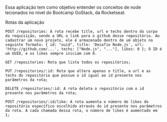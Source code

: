 Essa aplicação tem como objetivo entender os conceitos de node lecionados no nível do Bootcamp GoStack, da Rocketseat.

Rotas da aplicação

    POST /repositories: A rota recebe title, url e techs dentro do corpo da requisição, sendo a URL o link para o github desse repositório. Ao cadastrar um novo projeto, ele é armazenado dentro de um objeto no seguinte formato: { id: "uuid", title: 'Desafio Node.js', url: 'http://github.com/...', techs: ["Node.js", "..."], likes: 0 }; O ID é um UUID, e os likes sempre iniciam com 0.

    GET /repositories: Rota que lista todos os repositórios;

    PUT /repositories/:id: Rota que altera apenas o title, a url e as techs do repositório que possue o id igual ao id presente nos parâmetros da rota;

    DELETE /repositories/:id: A rota deleta o repositório com o id presente nos parâmetros da rota;

    POST /repositories/:id/like: A rota aumenta o número de likes do repositório específico escolhido através do id presente nos parâmetros da rota. A cada chamada dessa rota, o número de likes é aumentado em 1;

